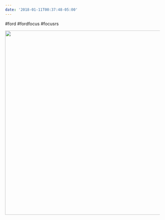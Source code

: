 ```yaml
---
date: '2018-01-11T00:37:48-05:00'
---
```

#ford #fordfocus #focusrs

<img src="uploads/2018/300d22284c.jpg" width="600" height="600" />
